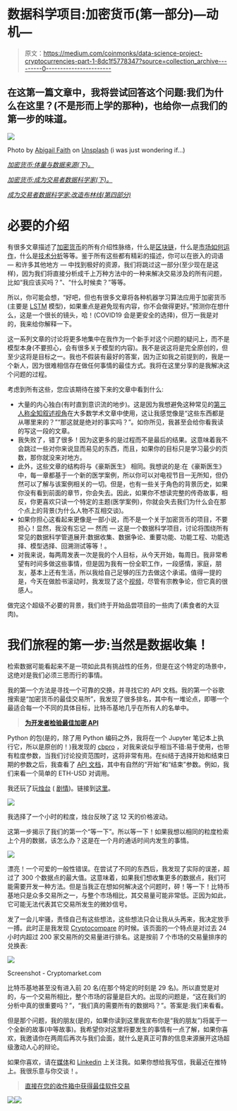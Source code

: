 # 数据科学项目:加密货币(第一部分)—动机—

> 原文：<https://medium.com/coinmonks/data-science-project-cryptocurrencies-part-1-8dc1f5778347?source=collection_archive---------0----------------------->

## 在这第一篇文章中，我将尝试回答这个问题:我们为什么在这里？(不是形而上学的那种)，也给你一点我们的第一步的味道。

![](img/8d0375770346d3c01e141d4afabac6b7.png)

Photo by [Abigail Faith](https://unsplash.com/@abigailfaith?utm_source=medium&utm_medium=referral) on [Unsplash](https://unsplash.com?utm_source=medium&utm_medium=referral) (i was just wondering if…)

[*加密货币:体量与数据来源(下)。*](/coinmonks/data-science-project-cryptocurrencies-part-2-volume-and-data-source-b42ac1d6ec12)

[*加密货币:成为交易者数据科学家(下)。*](/coinmonks/data-science-project-cryptocurrencies-part-3-becoming-a-trader-data-scientist-ada29ee319a9)

[*成为交易者数据科学家:改造布林线(第四部分)*](/coinmonks/becoming-a-trader-data-scientist-transforming-bollinger-bands-part-4-8aab6fbc2f2d)

# 必要的介绍

有很多文章描述了[加密货币](/datadriveninvestor/an-introduction-to-cryptocurrencies-c0b8673aec30)的所有介绍性脉络，什么是[区块链](/swlh/blockchain-explained-simply-385dad966ce6)，什么是[市场如何运作](/hashingsystems/how-do-cryptocurrencies-and-the-crypto-market-work-8298de896848)，什么是[技术分析](/@cryptocreddy/does-technical-analysis-work-fa90413a8328)等等。鉴于所有这些都有精彩的描述，你可以在嵌入的词语 *—* 和许多其他地方 *—* 中找到极好的资源，我们将跳过这一部分(至少现在是这样)，因为我们将直接分析成千上万种方法中的一种来解决交易涉及的所有问题，比如“我应该买吗？”、“什么时候卖？”等等。

所以，你可能会想，“好吧，但也有很多文章将各种机器学习算法应用于加密货币(主要是 [LSTM](/smileinnovation/how-to-make-profits-in-cryptocurrency-trading-with-machine-learning-edb7ea33cee4) 模型)，如果重点是避免现有内容，你不会做得更好。”预测你在想什么，这是一个很长的镜头，哈！(COVID19 会是更安全的选择)，但万一我是对的，我来给你解释一下。

这一系列文章的讨论将更多地集中在我作为一个新手对这个问题的疑问上，而不是模型本身(不要担心，会有很多关于模型的内容)。我不是说这将是完全原创的，但至少这将是目标之一。我也不假装有最好的答案，因为正如我之前提到的，我是一个新人，因为很难相信存在做任何事情的最佳方式。我将在这里分享的是我解决这个问题的过程。

考虑到所有这些，您应该期待在接下来的文章中看到什么:

*   大量的内心独白(有时直到意识流的地步)。这是因为我想避免这种常见的[第三人称全知叙述视角](/the-book-mechanic/how-to-choose-the-right-point-of-view-for-your-story-e3533528af86)在大多数学术文章中使用，这让我感觉像是“这些东西都是从哪里来的？”“那这就是绝对的事实吗？”。如你所见，我甚至会给你看我读的写这一段的文章。
*   我失败了，错了很多！因为这更多的是过程而不是最后的结果。这意味着我不会跳过一些对你来说显而易见的东西，而且，如果你的目标只是学习最少的页数，那你就没来对地方。
*   此外，这些文章的结构将与《豪斯医生》
    相同。我想说的是:在《豪斯医生》中，每一章都基于一个新的医学案例，所以你可以对电视节目一无所知，但仍然可以了解与该案例相关的一切。但是，也有一些关于角色的背景历史，如果你没有看到前面的章节，你会失去。因此，如果你不想读完整的传奇故事，相反，你更喜欢只读一个特定的主题(医学案例)，你就会失去我们为什么会在那个点上的背景(为什么人物不互相交谈)。
*   如果你担心这看起来更像是一部小说，而不是一个关于加密货币的项目，不要担心！显然，我没有忘记 *—* 然而 *—* 这是一个数据科学项目，讨论将围绕所有常见的数据科学管道展开:数据收集、数据争论、重要功能、功能工程、功能选择、模型选择、回溯测试等等！。
*   对我来说，每两周发表一次是我的个人目标，从今天开始，每周日。我非常希望有时间多做这些事情，但是因为我有一份全职工作，一段感情，家庭，朋友，基本上还有生活，所以我给自己足够的压力去做这个承诺。值得一提的是，今天在做脸书滚动时，我发现了这个[视频](https://www.youtube.com/watch?v=YUiBhaFpF9A&t=)，尽管有宗教争论，但它真的很感人。

做完这个超级不必要的背景，我们终于开始品尝项目的一些肉了(素食者的大豆肉)。

# 我们旅程的第一步:当然是数据收集！

检索数据可能看起来不是一项如此具有挑战性的任务，但是在这个特定的场景中，这绝对是我们必须三思而行的事情。

我的第一个方法是寻找一个可靠的交换，并寻找它的 API 文档。我的第一个谷歌搜索是“加密货币的最佳交易所”，我发现了很多排名，其中有一堆论点，即哪一个最适合每一个不同的具体目标，比特币基地几乎在所有人的名单中。

> [**为开发者检验最佳加密 API**](https://coincodecap.com/category/crypto-api)

Python 的包(是的，除了用 Python 编码之外，我将在一个 Jupyter 笔记本上执行它，所以是原创的！)我发现的 [cbpro](https://github.com/danpaquin/coinbasepro-python) ，对我来说似乎相当不错:易于使用，也带有粒度参数，当我们讨论投资范围时，这将非常有用。在纠结于选择开始和结束日期的参数之后，我查看了 [API 文档](https://docs.pro.coinbase.com/#get-historic-rates)，其中有自然的“开始”和“结束”参数。例如，我们来看一个简单的 ETH-USD 对调用。

我还玩了玩[烛台](/@cryptogrinders/reading-the-candlestick-73b2ecabdf5e) ( [剧情](https://plot.ly/python/candlestick-charts/))。链接到[这里](https://mauricioletelier.github.io/Candlestick-ETH-USD/)。

![](img/6fb1d5a1c7edbb69ee2dbecab5f9bc5c.png)

我选择了一个小时的粒度，烛台反映了这 12 天的价格波动。

这第一步揭示了我们的第一个“等一下”。所以等一下！如果我想以相同的粒度检索上个月的数据，该怎么办？这是在一个月的通话时间内发生的事情。

![](img/b782e9f4be382d450801ef777f88a288.png)

漂亮！一个可爱的一般性错误。在尝试了不同的东西后，我发现了实际的误差，超过了 300 个数据点的最大值。这意味着，如果我们想收集更多的数据点，我们可能需要开发一种方法。但是当我正在想如何解决这个问题时，砰！等一下！比特币基地只是众多交易所之一，与整个市场相比，其交易量可能非常低。正因为如此，它可能无法代表其它交易所发生的微妙信号。

发了一会儿牢骚，责怪自己有这些想法，这些想法只会让我从头再来，我决定放手一搏。此时正是我发现 [Cryptocompare](https://www.cryptocompare.com/) 的时候。该页面的一个特点是对过去 24 小时内超过 200 家交易所的交易量进行排名。这是按前 7 个市场的交易量排序的兑换表:

![](img/e32173cc18819480b1fede5e3b8130a3.png)

Screenshot - Cryptomarket.com

比特币基地甚至没有进入前 20 名(在那个特定的时刻是 29 名)。所以直觉是对的，与一个交易所相比，整个市场的容量是巨大的。出现的问题是，“这在我们的分析中真的很重要吗？”，“我们真的需要所有的数据吗？”。答案是:我们来看看。

但是那个问题，我的朋友(是的，如果你读到这里我宣布你是“我的朋友”)将属于一个全新的故事(中等故事)。我希望你对这里将要发生的事情有一点了解，如果你喜欢，我邀请你在两周后再次与我们会面，就什么是真正可靠的信息来源展开这场超级激动人心的辩论。

如果你喜欢，请在[媒体](/@maletelier)和 [Linkedin](http://www.linkedin.com/in/maletelier) 上关注我。如果你想给我写信，我最近在推特上。我很乐意与你交谈！。

> [直接在您的收件箱中获得最佳软件交易](https://coincodecap.com/?utm_source=coinmonks)

[![](img/7c0b3dfdcbfea594cc0ae7d4f9bf6fcb.png)](https://coincodecap.com/?utm_source=coinmonks)![](img/e9dbce386c4f90837b5db529a4c87766.png)